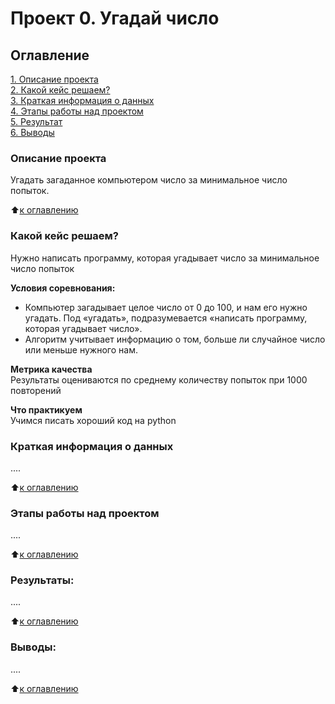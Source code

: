 # Проект 0. Угадай число

## Оглавление  
[1. Описание проекта](https://github.com/SergeyMarashov/data_science/tree/main/project_0/README.md#Описание-проекта)  
[2. Какой кейс решаем?](https://github.com/SergeyMarashov/data_science/tree/main/project_0/README.md#Какой-кейс-решаем)  
[3. Краткая информация о данных](https://github.com/SergeyMarashov/data_science/tree/main/project_0/README.md#Краткая-информация-о-данных)  
[4. Этапы работы над проектом](https://github.com/SergeyMarashov/data_science/tree/main/project_0/README.md#Этапы-работы-над-проектом)  
[5. Результат](https://github.com/SergeyMarashov/data_science/tree/main/project_0/README.md#Результат)    
[6. Выводы](https://github.com/SergeyMarashov/data_science/tree/main/project_0/README.md#Выводы) 

### Описание проекта    
Угадать загаданное компьютером число за минимальное число попыток.

:arrow_up:[к оглавлению](https://github.com/SergeyMarashov/data_science/tree/main/project_0/README.md#Оглавление)


### Какой кейс решаем?    
Нужно написать программу, которая угадывает число за минимальное число попыток

**Условия соревнования:**  
- Компьютер загадывает целое число от 0 до 100, и нам его нужно угадать. Под «угадать», подразумевается «написать программу, которая угадывает число».
- Алгоритм учитывает информацию о том, больше ли случайное число или меньше нужного нам.

**Метрика качества**     
Результаты оцениваются по среднему количеству попыток при 1000 повторений

**Что практикуем**     
Учимся писать хороший код на python


### Краткая информация о данных
....
  
:arrow_up:[к оглавлению]((https://github.com/SergeyMarashov/data_science/tree/main/project_0/README.md#Оглавление))


### Этапы работы над проектом  
....

:arrow_up:[к оглавлению](https://github.com/SergeyMarashov/data_science/tree/main/project_0/README.md#Оглавление)


### Результаты:  
....

:arrow_up:[к оглавлению](https://github.com/SergeyMarashov/data_science/tree/main/project_0/README.md#Оглавление)


### Выводы:  
....

:arrow_up:[к оглавлению](https://github.com/SergeyMarashov/data_science/tree/main/project_0/README.md#Оглавление)
